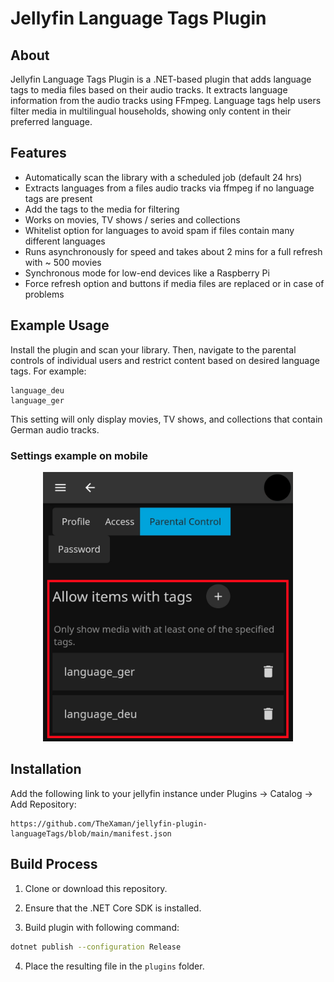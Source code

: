 # Jellyfin Language Tags Plugin

## About
Jellyfin Language Tags Plugin is a .NET-based plugin that adds language tags to media files based on their audio tracks. It extracts language information from the audio tracks using FFmpeg. Language tags help users filter media in multilingual households, showing only content in their preferred language.

## Features

- Automatically scan the library with a scheduled job (default 24 hrs)
- Extracts languages from a files audio tracks via ffmpeg if no language tags are present
- Add the tags to the media for filtering
- Works on movies, TV shows / series and collections
- Whitelist option for languages to avoid spam if files contain many different languages
- Runs asynchronously for speed and takes about 2 mins for a full refresh with ~ 500 movies
- Synchronous mode for low-end devices like a Raspberry Pi
- Force refresh option and buttons if media files are replaced or in case of problems

## Example Usage
Install the plugin and scan your library. Then, navigate to the parental controls of individual users and restrict content based on desired language tags. For example:
```
language_deu
language_ger
```
This setting will only display movies, TV shows, and collections that contain German audio tracks.

### Settings example on mobile
<p align="center">
  <img src="Images/example_on_mobile_small.png" alt="Example" width="400">
</p>

## Installation
Add the following link to your jellyfin instance under Plugins -> Catalog -> Add Repository:
```
https://github.com/TheXaman/jellyfin-plugin-languageTags/blob/main/manifest.json
```

## Build Process

1. Clone or download this repository.

2. Ensure that the .NET Core SDK is installed.

3. Build plugin with following command:

```sh
dotnet publish --configuration Release
```

4. Place the resulting file in the `plugins` folder.
